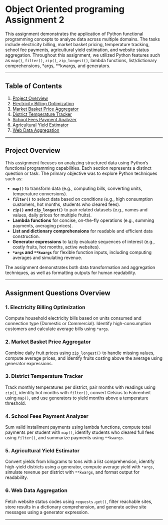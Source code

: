 # Object Oriented programing Assignment 2

This assignment demonstrates the application of Python functional programming concepts to analyze data across multiple domains. The tasks include electricity billing, market basket pricing, temperature tracking, school fee payments, agricultural yield estimation, and website status aggregation. Throughout this assignment, we utilized Python features such as `map()`, `filter()`, `zip()`, `zip_longest()`, lambda functions, list/dictionary comprehensions, *args, **kwargs, and generators.

---

## Table of Contents

1. [Project Overview](#project-overview)  
2. [Electricity Billing Optimization](#electricity-billing-optimization)  
3. [Market Basket Price Aggregator](#market-basket-price-aggregator)  
4. [District Temperature Tracker](#district-temperature-tracker)  
5. [School Fees Payment Analyzer](#school-fees-payment-analyzer)  
6. [Agricultural Yield Estimator](#agricultural-yield-estimator)  
7. [Web Data Aggregation](#web-data-aggregation)  

---

## Project Overview

This assignment focuses on analyzing structured data using Python’s functional programming capabilities. Each section represents a distinct question or task. The primary objective was to explore Python techniques such as:

- **`map()`** to transform data (e.g., computing bills, converting units, temperature conversions).  
- **`filter()`** to select data based on conditions (e.g., high consumption customers, hot months, students who cleared fees).  
- **`zip()` and `zip_longest()`** to pair related datasets (e.g., names and values, daily prices for multiple fruits).  
- **Lambda functions** for concise, on-the-fly operations (e.g., summing payments, averaging prices).  
- **List and dictionary comprehensions** for readable and efficient data construction.  
- **Generator expressions** to lazily evaluate sequences of interest (e.g., costly fruits, hot months, active websites).  
- **`*args` and `**kwargs`** for flexible function inputs, including computing averages and simulating revenue.  

The assignment demonstrates both data transformation and aggregation techniques, as well as formatting outputs for human readability.

---

## Assignment Questions Overview

### 1. Electricity Billing Optimization
Compute household electricity bills based on units consumed and connection type (Domestic or Commercial). Identify high-consumption customers and calculate average bills using `*args`.

### 2. Market Basket Price Aggregator
Combine daily fruit prices using `zip_longest()` to handle missing values, compute average prices, and identify fruits costing above the average using generator expressions.

### 3. District Temperature Tracker
Track monthly temperatures per district, pair months with readings using `zip()`, identify hot months with `filter()`, convert Celsius to Fahrenheit using `map()`, and use generators to yield months above a temperature threshold.

### 4. School Fees Payment Analyzer
Sum valid installment payments using lambda functions, compute total payments per student with `map()`, identify students who cleared full fees using `filter()`, and summarize payments using `**kwargs`.

### 5. Agricultural Yield Estimator
Convert yields from kilograms to tons with a list comprehension, identify high-yield districts using a generator, compute average yield with `*args`, simulate revenue per district with `**kwargs`, and format output for readability.

### 6. Web Data Aggregation
Fetch website status codes using `requests.get()`, filter reachable sites, store results in a dictionary comprehension, and generate active site messages using a generator expression.

---
